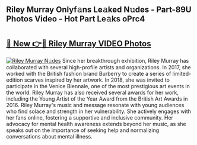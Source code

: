 ## Riley Murray Onlyf𝚊ns Le𝚊ked N𝚞des - Part-89U Photos Video - Hot Part Le𝚊ks oPrc4

# <h2><a href="http://ab12836.deff.icu/?id=Riley+Murray">🔗 New 👉🔴 Riley Murray VIDEO Photos</a></h2>

[![Riley Murray N𝚞des](https://i.imgur.com/rIISA9y.gif)](http://ab12836.deff.icu/?id=Riley+Murray)
Since her breakthrough exhibition, Riley Murray has collaborated with several high-profile artists and organizations. In 2017, she worked with the British fashion brand Burberry to create a series of limited-edition scarves inspired by her artwork. In 2018, she was invited to participate in the Venice Biennale, one of the most prestigious art events in the world. Riley Murray has also received several awards for her work, including the Young Artist of the Year Award from the British Art Awards in 2016. Riley Murray's music and message resonate with young audiences who find solace and strength in her vulnerability. She actively engages with her fans online, fostering a supportive and inclusive community. Her advocacy for mental health awareness extends beyond her music, as she speaks out on the importance of seeking help and normalizing conversations about mental illness.
